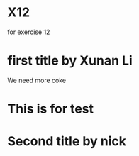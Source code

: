 # X12
for exercise 12
# first title by Xunan Li
We need more coke
# This is for test
# Second title by nick